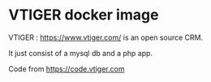 # VTIGER docker image

VTIGER : https://www.vtiger.com/ is an open source CRM.

It just consist of a mysql db and a php app.

Code from https://code.vtiger.com
